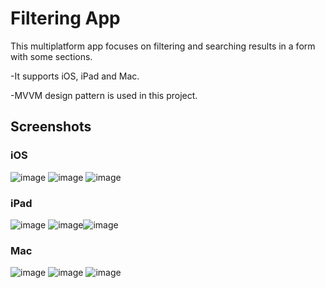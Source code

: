 # Filtering App 


This multiplatform app focuses on filtering and searching results in a form with some sections. 


-It supports iOS, iPad and Mac. 

-MVVM design pattern is used in this project.



## Screenshots 

### iOS

![image](https://github.com/freeze1131/Searh-and-Filter/assets/84195122/9143a7cd-5784-4d8a-8f3c-afd15eae0391)               ![image](https://github.com/freeze1131/Searh-and-Filter/assets/84195122/f7577ce2-219f-412c-97e2-6134277cdcf4)   ![image](https://github.com/freeze1131/Searh-and-Filter/assets/84195122/82e5ded4-15f9-4dd7-956c-170163901505)

### iPad
 ![image](https://github.com/freeze1131/Searh-and-Filter/assets/84195122/cfc6b2d8-8480-453a-8b55-5fff537daabe) ![image](https://github.com/freeze1131/Searh-and-Filter/assets/84195122/450ca032-7a2e-4da1-946f-a07ba168e961)![image](https://github.com/freeze1131/Searh-and-Filter/assets/84195122/c28f914a-30a9-4121-8f80-1d49a706799b)

### Mac 
![image](https://github.com/freeze1131/Searh-and-Filter/assets/84195122/673dc4d2-2bfb-46ad-a184-b05887fc1449) ![image](https://github.com/freeze1131/Searh-and-Filter/assets/84195122/22a9f5bd-5a32-41f1-9438-5b894cc66c1f) ![image](https://github.com/freeze1131/Searh-and-Filter/assets/84195122/5a8f25af-35b6-41ec-a7a2-66d3e8816e55)








